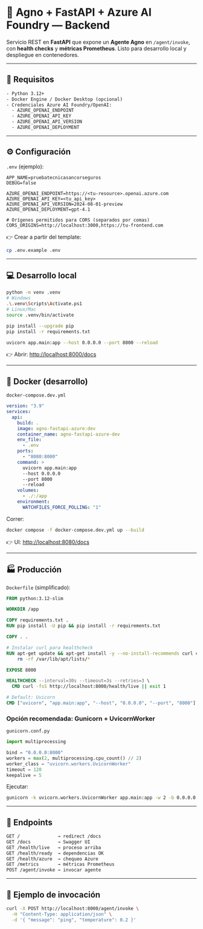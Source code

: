 # 📘 Agno + FastAPI + Azure AI Foundry — Backend

Servicio REST en **FastAPI** que expone un **Agente Agno** en `/agent/invoke`, con **health checks** y **métricas Prometheus**. Listo para desarrollo local y despliegue en contenedores.

---

## 🚀 Requisitos

```txt
- Python 3.12+
- Docker Engine / Docker Desktop (opcional)
- Credenciales Azure AI Foundry/OpenAI:
  - AZURE_OPENAI_ENDPOINT
  - AZURE_OPENAI_API_KEY
  - AZURE_OPENAI_API_VERSION
  - AZURE_OPENAI_DEPLOYMENT
```

---

## ⚙️ Configuración

`.env` (ejemplo):

```env
APP_NAME=pruebatecnicasancorseguros
DEBUG=false

AZURE_OPENAI_ENDPOINT=https://<tu-resource>.openai.azure.com
AZURE_OPENAI_API_KEY=<tu_api_key>
AZURE_OPENAI_API_VERSION=2024-08-01-preview
AZURE_OPENAI_DEPLOYMENT=gpt-4.1

# Orígenes permitidos para CORS (separados por comas)
CORS_ORIGINS=http://localhost:3000,https://tu-frontend.com
```

👉 Crear a partir del template:

```bash
cp .env.example .env
```

---

## 💻 Desarrollo local

```bash
python -m venv .venv
# Windows
.\.venv\Scripts\Activate.ps1
# Linux/Mac
source .venv/bin/activate

pip install --upgrade pip
pip install -r requirements.txt

uvicorn app.main:app --host 0.0.0.0 --port 8000 --reload
```

👉 Abrir: [http://localhost:8000/docs](http://localhost:8000/docs)

---

## 🐳 Docker (desarrollo)

`docker-compose.dev.yml`

```yaml
version: "3.9"
services:
  api:
    build: .
    image: agno-fastapi-azure:dev
    container_name: agno-fastapi-azure-dev
    env_file:
      - .env
    ports:
      - "8080:8000"
    command: >
      uvicorn app.main:app
      --host 0.0.0.0
      --port 8000
      --reload
    volumes:
      - ./:/app
    environment:
      WATCHFILES_FORCE_POLLING: "1"
```

Correr:

```bash
docker compose -f docker-compose.dev.yml up --build
```

👉 UI: [http://localhost:8080/docs](http://localhost:8080/docs)

---

## 🏭 Producción

`Dockerfile` (simplificado):

```dockerfile
FROM python:3.12-slim

WORKDIR /app

COPY requirements.txt .
RUN pip install -U pip && pip install -r requirements.txt

COPY . .

# Instalar curl para healthcheck
RUN apt-get update && apt-get install -y --no-install-recommends curl ca-certificates && \
    rm -rf /var/lib/apt/lists/*

EXPOSE 8000

HEALTHCHECK --interval=30s --timeout=3s --retries=3 \
  CMD curl -fsS http://localhost:8000/health/live || exit 1

# Default: Uvicorn
CMD ["uvicorn", "app.main:app", "--host", "0.0.0.0", "--port", "8000"]
```

### Opción recomendada: Gunicorn + UvicornWorker

`gunicorn.conf.py`

```python
import multiprocessing

bind = "0.0.0.0:8000"
workers = max(2, multiprocessing.cpu_count() // 2)
worker_class = "uvicorn.workers.UvicornWorker"
timeout = 120
keepalive = 5
```

Ejecutar:

```bash
gunicorn -k uvicorn.workers.UvicornWorker app.main:app -w 2 -b 0.0.0.0:8000
```

---

## 📡 Endpoints

```txt
GET /              → redirect /docs
GET /docs          → Swagger UI
GET /health/live   → proceso arriba
GET /health/ready  → dependencias OK
GET /health/azure  → chequeo Azure
GET /metrics       → métricas Prometheus
POST /agent/invoke → invocar agente
```

---

## 🔗 Ejemplo de invocación

```bash
curl -X POST http://localhost:8000/agent/invoke \
  -H "Content-Type: application/json" \
  -d '{ "message": "ping", "temperature": 0.2 }'
```



